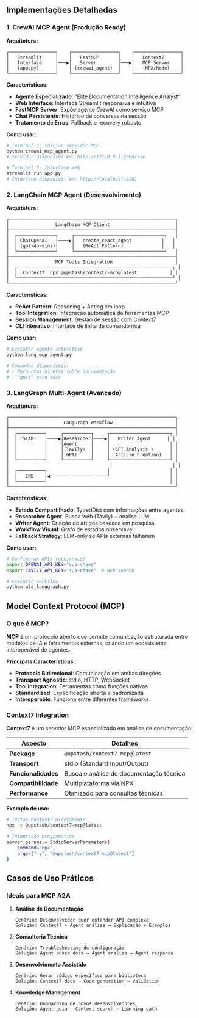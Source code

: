 ## Implementações Detalhadas

### 1. CrewAI MCP Agent (Produção Ready)

**Arquitetura:**
```
┌─────────────────┐    ┌─────────────────┐    ┌─────────────────┐
│   Streamlit     │    │   FastMCP       │    │   Context7      │
│   Interface     │───▶│   Server        │───▶│   MCP Server    │
│   (app.py)      │    │ (crewai_agent)  │    │   (NPX/Node)    │
└─────────────────┘    └─────────────────┘    └─────────────────┘
```

**Características:**
- **Agente Especializado**: "Elite Documentation Intelligence Analyst"
- **Web Interface**: Interface Streamlit responsiva e intuitiva
- **FastMCP Server**: Expõe agente CrewAI como serviço MCP
- **Chat Persistente**: Histórico de conversas na sessão
- **Tratamento de Erros**: Fallback e recovery robusto

**Como usar:**
```bash
# Terminal 1: Iniciar servidor MCP
python crewai_mcp_agent.py
# Servidor disponível em: http://127.0.0.1:8004/sse

# Terminal 2: Interface web
streamlit run app.py
# Interface disponível em: http://localhost:8501
```

### 2. LangChain MCP Agent (Desenvolvimento)

**Arquitetura:**
```
┌─────────────────────────────────────────────────────────────┐
│                 LangChain MCP Client                        │
├─────────────────────────────────────────────────────────────┤
│  ┌──────────────┐     ┌─────────────────────────────────┐   │
│  │ ChatOpenAI   │────▶│   create_react_agent           │   │
│  │ (gpt-4o-mini)│     │   (ReAct Pattern)              │   │
│  └──────────────┘     └─────────────────────────────────┘   │
├─────────────────────────────────────────────────────────────┤
│                 MCP Tools Integration                       │
│  ┌─────────────────────────────────────────────────────────┐ │
│  │  Context7: npx @upstash/context7-mcp@latest            │ │
│  └─────────────────────────────────────────────────────────┘ │
└─────────────────────────────────────────────────────────────┘
```

**Características:**
- **ReAct Pattern**: Reasoning + Acting em loop
- **Tool Integration**: Integração automática de ferramentas MCP
- **Session Management**: Gestão de sessão com Context7
- **CLI Interativo**: Interface de linha de comando rica

**Como usar:**
```bash
# Executar agente interativo
python lang_mcp_agent.py

# Comandos disponíveis:
# - Perguntas diretas sobre documentação
# - "quit" para sair
```

### 3. LangGraph Multi-Agent (Avançado)

**Arquitetura:**
```
┌─────────────────────────────────────────────────────────────┐
│                    LangGraph Workflow                       │
├─────────────────────────────────────────────────────────────┤
│  ┌──────────┐     ┌──────────┐     ┌──────────────────────┐ │
│  │  START   │────▶│Researcher│────▶│   Writer Agent      │ │
│  │          │     │Agent     │     │                      │ │
│  │          │     │(Tavily+  │     │ (GPT Analysis +      │ │
│  │          │     │ GPT)     │     │  Article Creation)   │ │
│  └──────────┘     └──────────┘     └──────────────────────┘ │
│                                     │                      │ │
│  ┌──────────┐                      │                      │ │
│  │   END    │◀─────────────────────┘                      │ │
│  └──────────┘                                             │ │
└─────────────────────────────────────────────────────────────┘
```

**Características:**
- **Estado Compartilhado**: TypedDict com informações entre agentes
- **Researcher Agent**: Busca web (Tavily) + análise LLM
- **Writer Agent**: Criação de artigos baseada em pesquisa
- **Workflow Visual**: Grafo de estados observável
- **Fallback Strategy**: LLM-only se APIs externas falharem

**Como usar:**
```bash
# Configurar APIs (opcionais)
export OPENAI_API_KEY="sua-chave"
export TAVILY_API_KEY="sua-chave"  # Web search

# Executar workflow
python a2a_langgraph.py
```

## Model Context Protocol (MCP)

### O que é MCP?

**MCP** é um protocolo aberto que permite comunicação estruturada entre modelos de IA e ferramentas externas, criando um ecossistema interoperável de agentes.

**Principais Características:**
- **Protocolo Bidirecional**: Comunicação em ambas direções
- **Transport Agnostic**: stdio, HTTP, WebSocket
- **Tool Integration**: Ferramentas como funções nativas
- **Standardized**: Especificação aberta e padronizada
- **Interoperable**: Funciona entre diferentes frameworks

### Context7 Integration

**Context7** é um servidor MCP especializado em análise de documentação:

| Aspecto | Detalhes |
|---------|----------|
| **Package** | `@upstash/context7-mcp@latest` |
| **Transport** | stdio (Standard Input/Output) |
| **Funcionalidades** | Busca e análise de documentação técnica |
| **Compatibilidade** | Multiplataforma via NPX |
| **Performance** | Otimizado para consultas técnicas |

**Exemplo de uso:**
```bash
# Testar Context7 diretamente
npx -y @upstash/context7-mcp@latest

# Integração programática
server_params = StdioServerParameters(
    command="npx",
    args=["-y", "@upstash/context7-mcp@latest"]
)
```

## Casos de Uso Práticos

### Ideais para MCP A2A

1. **Análise de Documentação**
   ```
   Cenário: Desenvolvedor quer entender API complexa
   Solução: Context7 + Agent análise → Explicação + Exemplos
   ```

2. **Consultoria Técnica**
   ```
   Cenário: Troubleshooting de configuração
   Solução: Agent busca docs → Agent analisa → Agent responde
   ```

3. **Desenvolvimento Assistido**
   ```
   Cenário: Gerar código específico para biblioteca
   Solução: Context7 docs → Code generation → Validation
   ```

4. **Knowledge Management**
   ```
   Cenário: Onboarding de novos desenvolvedores
   Solução: Agent guia → Context search → Learning path
   ```
